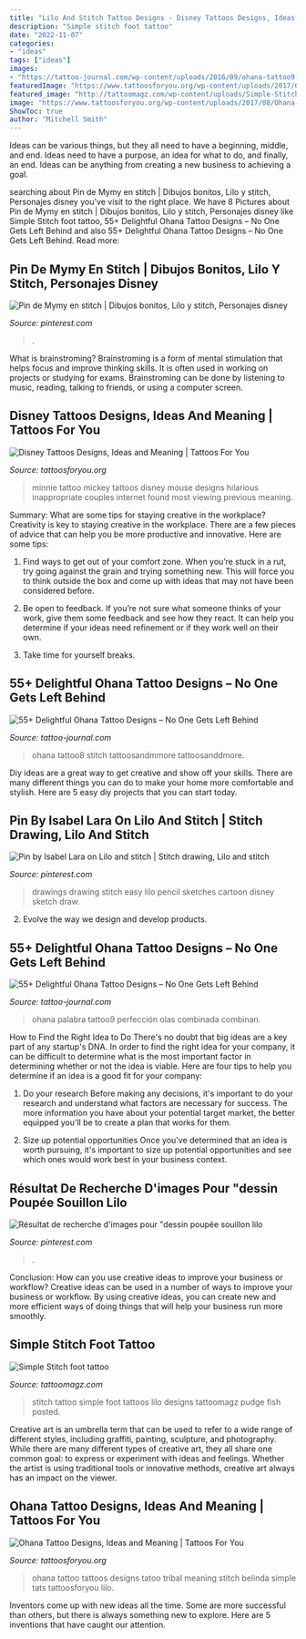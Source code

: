 ```yaml
---
title: "Lilo And Stitch Tattoo Designs - Disney Tattoos Designs, Ideas And Meaning"
description: "Simple stitch foot tattoo"
date: "2022-11-07"
categories:
- "ideas"
tags: ["ideas"]
images:
- "https://tattoo-journal.com/wp-content/uploads/2016/09/ohana-tattoo9-650x650.jpg"
featuredImage: "https://www.tattoosforyou.org/wp-content/uploads/2017/08/Ohana-Tattoo.jpg"
featured_image: "http://tattoomagz.com/wp-content/uploads/Simple-Stitch-foot-tattoo-675x900.jpg"
image: "https://www.tattoosforyou.org/wp-content/uploads/2017/08/Ohana-Tattoo.jpg"
ShowToc: true
author: "Mitchell Smith"
---
```



Ideas can be various things, but they all need to have a beginning, middle, and end. Ideas need to have a purpose, an idea for what to do, and finally, an end. Ideas can be anything from creating a new business to achieving a goal.

	

		
searching about Pin de Mymy en stitch | Dibujos bonitos, Lilo y stitch, Personajes disney you've visit to the right place. We have 8 Pictures about Pin de Mymy en stitch | Dibujos bonitos, Lilo y stitch, Personajes disney like Simple Stitch foot tattoo, 55+ Delightful Ohana Tattoo Designs – No One Gets Left Behind and also 55+ Delightful Ohana Tattoo Designs – No One Gets Left Behind. Read more:
		
    
## Pin De Mymy En Stitch | Dibujos Bonitos, Lilo Y Stitch, Personajes Disney

<img loading=lazy src="https://i.pinimg.com/736x/83/ed/d7/83edd773a6a43bee321c3579312c2526.jpg" onerror="this.onerror=null;this.src='https://tse2.mm.bing.net/th?id=OIP.lwm5v1EzOukxvELrtzTT4AAAAA&amp;pid=15.1';" alt="Pin de Mymy en stitch | Dibujos bonitos, Lilo y stitch, Personajes disney">

_Source: pinterest.com_

>. 

	

What is brainstroming?
Brainstroming is a form of mental stimulation that helps focus and improve thinking skills. It is often used in working on projects or studying for exams. Brainstroming can be done by listening to music, reading, talking to friends, or using a computer screen.

    
## Disney Tattoos Designs, Ideas And Meaning | Tattoos For You

<img loading=lazy src="http://www.tattoosforyou.org/wp-content/uploads/2016/05/Tattoo-Disney.jpg" onerror="this.onerror=null;this.src='https://tse3.mm.bing.net/th?id=OIP.tZXYpGbaytHOS56vNtqUUwAAAA&amp;pid=15.1';" alt="Disney Tattoos Designs, Ideas and Meaning | Tattoos For You">

_Source: tattoosforyou.org_

>minnie tattoo mickey tattoos disney mouse designs hilarious inappropriate couples internet found most viewing previous meaning. 

	

Summary: What are some tips for staying creative in the workplace?
Creativity is key to staying creative in the workplace. There are a few pieces of advice that can help you be more productive and innovative. Here are some tips:
1. Find ways to get out of your comfort zone. When you’re stuck in a rut, try going against the grain and trying something new. This will force you to think outside the box and come up with ideas that may not have been considered before.

2. Be open to feedback. If you’re not sure what someone thinks of your work, give them some feedback and see how they react. It can help you determine if your ideas need refinement or if they work well on their own.

3. Take time for yourself breaks.

    
## 55+ Delightful Ohana Tattoo Designs – No One Gets Left Behind

<img loading=lazy src="https://tattoo-journal.com/wp-content/uploads/2016/09/ohana-tattoo8-650x650.jpg" onerror="this.onerror=null;this.src='https://tse1.mm.bing.net/th?id=OIP.-VfS7FMZjtSi53kZcrC6KgHaHa&amp;pid=15.1';" alt="55+ Delightful Ohana Tattoo Designs – No One Gets Left Behind">

_Source: tattoo-journal.com_

>ohana tattoo8 stitch tattoosandmmore tattoosanddmore. 

	

Diy ideas are a great way to get creative and show off your skills. There are many different things you can do to make your home more comfortable and stylish. Here are 5 easy diy projects that you can start today.

    
## Pin By Isabel Lara On Lilo And Stitch | Stitch Drawing, Lilo And Stitch

<img loading=lazy src="https://i.pinimg.com/736x/8c/66/3c/8c663cc2be941082ba3916424ef56383.jpg" onerror="this.onerror=null;this.src='https://tse1.mm.bing.net/th?id=OIP.0cDnLxkN5HvISI4LCOxCFQHaJa&amp;pid=15.1';" alt="Pin by Isabel Lara on Lilo and stitch | Stitch drawing, Lilo and stitch">

_Source: pinterest.com_

>drawings drawing stitch easy lilo pencil sketches cartoon disney sketch draw. 

	

2. Evolve the way we design and develop products.

    
## 55+ Delightful Ohana Tattoo Designs – No One Gets Left Behind

<img loading=lazy src="https://tattoo-journal.com/wp-content/uploads/2016/09/ohana-tattoo9-650x650.jpg" onerror="this.onerror=null;this.src='https://tse3.mm.bing.net/th?id=OIP.i25FYYeLUFfsymWI7-qhQwHaHa&amp;pid=15.1';" alt="55+ Delightful Ohana Tattoo Designs – No One Gets Left Behind">

_Source: tattoo-journal.com_

>ohana palabra tattoo9 perfección olas combinada combinan. 

	

How to Find the Right Idea to Do
There's no doubt that big ideas are a key part of any startup's DNA. In order to find the right idea for your company, it can be difficult to determine what is the most important factor in determining whether or not the idea is viable. Here are four tips to help you determine if an idea is a good fit for your company:
1. Do your research
 Before making any decisions, it's important to do your research and understand what factors are necessary for success. The more information you have about your potential target market, the better equipped you'll be to create a plan that works for them.

2. Size up potential opportunities
Once you've determined that an idea is worth pursuing, it's important to size up potential opportunities and see which ones would work best in your business context.

    
## Résultat De Recherche D&#039;images Pour &quot;dessin Poupée Souillon Lilo

<img loading=lazy src="https://i.pinimg.com/736x/c3/3a/71/c33a71ebb47bc687b6fa32bf2dc8fe45.jpg" onerror="this.onerror=null;this.src='https://tse1.mm.bing.net/th?id=OIP.UUSBfUK1wNq91Sm4RJYyKAHaN5&amp;pid=15.1';" alt="Résultat de recherche d&#039;images pour &quot;dessin poupée souillon lilo">

_Source: pinterest.com_

>. 

	

Conclusion: How can you use creative ideas to improve your business or workflow?
Creative ideas can be used in a number of ways to improve your business or workflow. By using creative ideas, you can create new and more efficient ways of doing things that will help your business run more smoothly.

    
## Simple Stitch Foot Tattoo

<img loading=lazy src="http://tattoomagz.com/wp-content/uploads/Simple-Stitch-foot-tattoo-675x900.jpg" onerror="this.onerror=null;this.src='https://tse1.mm.bing.net/th?id=OIP.MGwcztodIKi2_E0c8u2vogHaJ4&amp;pid=15.1';" alt="Simple Stitch foot tattoo">

_Source: tattoomagz.com_

>stitch tattoo simple foot tattoos lilo designs tattoomagz pudge fish posted. 

	

Creative art is an umbrella term that can be used to refer to a wide range of different styles, including graffiti, painting, sculpture, and photography. While there are many different types of creative art, they all share one common goal: to express or experiment with ideas and feelings. Whether the artist is using traditional tools or innovative methods, creative art always has an impact on the viewer.

    
## Ohana Tattoo Designs, Ideas And Meaning | Tattoos For You

<img loading=lazy src="https://www.tattoosforyou.org/wp-content/uploads/2017/08/Ohana-Tattoo.jpg" onerror="this.onerror=null;this.src='https://tse1.mm.bing.net/th?id=OIP.ug1qS1NWsMKWPipaXvOkKwHaHa&amp;pid=15.1';" alt="Ohana Tattoo Designs, Ideas and Meaning | Tattoos For You">

_Source: tattoosforyou.org_

>ohana tattoo tattoos designs tatoo tribal meaning stitch belinda simple tats tattoosforyou lilo. 

	

Inventors come up with new ideas all the time. Some are more successful than others, but there is always something new to explore. Here are 5 inventions that have caught our attention.

